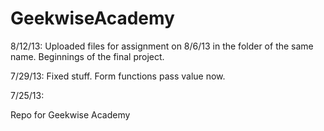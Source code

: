 GeekwiseAcademy
===============
8/12/13:
Uploaded files for assignment on 8/6/13 in the folder of the same name. Beginnings of the final project.

7/29/13:
Fixed stuff. Form functions pass value now.


7/25/13:

Repo for Geekwise Academy
